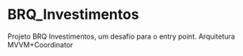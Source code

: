 # BRQ_Investimentos

Projeto BRQ Investimentos, um desafio para o entry point.
Arquitetura MVVM+Coordinator
